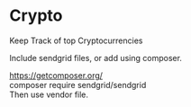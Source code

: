 # Crypto
Keep Track of top Cryptocurrencies

Include sendgrid files, or add using composer.

https://getcomposer.org/  
composer require sendgrid/sendgrid  
Then use vendor file.
